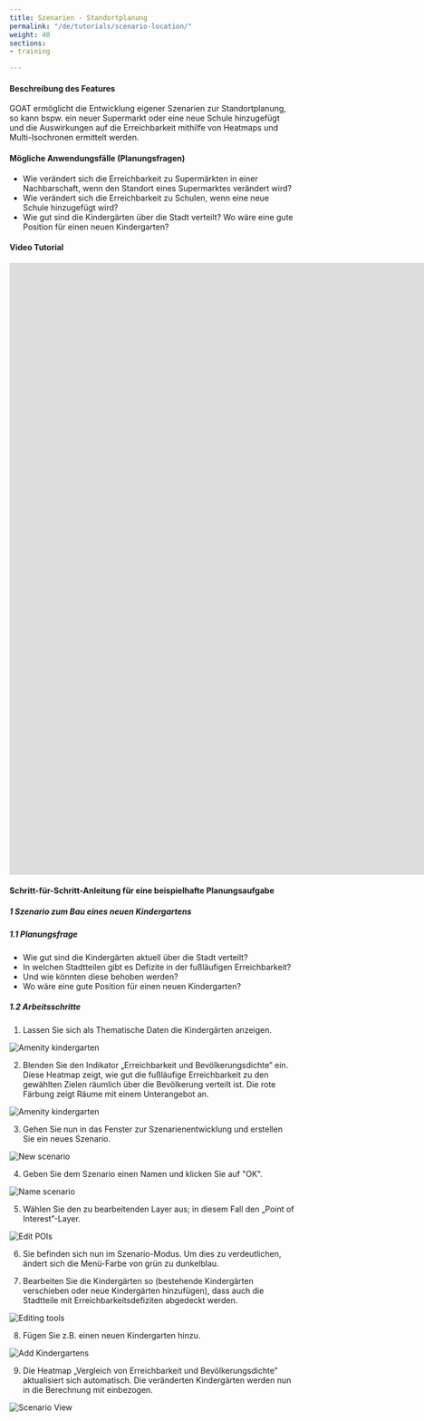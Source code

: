 ```yaml
---
title: Szenarien - Standortplanung
permalink: "/de/tutorials/scenario-location/"
weight: 40
sections:
- training

---
```

#### Beschreibung des Features

GOAT ermöglicht die Entwicklung eigener Szenarien zur Standortplanung, so kann bspw. ein neuer Supermarkt oder eine neue Schule hinzugefügt und die Auswirkungen auf die Erreichbarkeit mithilfe von Heatmaps und Multi-Isochronen ermittelt werden.

#### Mögliche Anwendungsfälle (Planungsfragen)

* Wie verändert sich die Erreichbarkeit zu Supermärkten in einer Nachbarschaft, wenn den Standort eines Supermarktes verändert wird?
* Wie verändert sich die Erreichbarkeit zu Schulen, wenn eine neue Schule hinzugefügt wird?
* Wie gut sind die Kindergärten über die Stadt verteilt? Wo wäre eine gute Position für einen neuen Kindergarten?

#### Video Tutorial
<iframe class="embed-responsive-item" src="https://player.vimeo.com/video/411721219" frameborder="0" webkitallowfullscreen mozallowfullscreen allowfullscreen data-uk-responsive width="1920" height="1080"></iframe>

#### Schritt-für-Schritt-Anleitung für eine beispielhafte Planungsaufgabe

##### 1 Szenario zum Bau eines neuen Kindergartens

##### 1.1 Planungsfrage

* Wie gut sind die Kindergärten aktuell über die Stadt verteilt?
* In welchen Stadtteilen gibt es Defizite in der fußläufigen Erreichbarkeit?
* Und wie könnten diese behoben werden?
* Wo wäre eine gute Position für einen neuen Kindergarten?

##### 1.2 Arbeitsschritte

1. Lassen Sie sich als Thematische Daten die Kindergärten anzeigen.

<img src="/images/tutorials/Scenario_POIs/Scenarios_location_planning_1.2.1_select_de.webp" alt="Amenity kindergarten" style="max-height:300px;"/>

2. Blenden Sie den Indikator „Erreichbarkeit und Bevölkerungsdichte” ein. Diese Heatmap zeigt, wie gut die fußläufige Erreichbarkeit zu den gewählten Zielen räumlich über die Bevölkerung verteilt ist. Die rote Färbung zeigt Räume mit einem Unterangebot an.

<img src="/images/tutorials/Scenario_POIs/Scenarios_location_planning_1.2.2_de.webp" alt="Amenity kindergarten"/>

3. Gehen Sie nun in das Fenster zur Szenarienentwicklung und erstellen Sie ein neues Szenario.

<img src="/images/tutorials/Scenario_POIs/Scenarios_location_planning_1.2.3_de.webp"  alt="New scenario" style="max-height:300px;"/>

4. Geben Sie dem Szenario einen Namen und klicken Sie auf "OK".

<img src="/images/tutorials/Scenario_POIs/Scenarios_location_planning_1.2.4_de.webp" alt="Name scenario" style="max-height:170px;"/>

5. Wählen Sie den zu bearbeitenden Layer aus; in diesem Fall den „Point of Interest”-Layer.

<img src="/images/tutorials/Scenario_POIs/Scenarios_location_planning_1.2.5_de.webp" alt="Edit POIs" style="max-height:270px;"/>

6. Sie befinden sich nun im Szenario-Modus. Um dies zu verdeutlichen, ändert sich die Menü-Farbe von grün zu dunkelblau.

7. Bearbeiten Sie die Kindergärten so (bestehende Kindergärten verschieben oder neue Kindergärten hinzufügen), dass auch die Stadtteile mit Erreichbarkeitsdefiziten abgedeckt werden. 

<img src="/images/tutorials/Scenario_POIs/Scenarios_location_planning_1.2.7_de.webp" alt="Editing tools" style="max-height:130px;"/>

8. Fügen Sie z.B. einen neuen Kindergarten hinzu. 

<img src="/images/tutorials/Scenario_POIs/Scenarios_location_planning_1.2.7_attribute_de.webp" alt="Add Kindergartens" style="max-height:250px;"/>

9. Die Heatmap „Vergleich von Erreichbarkeit und Bevölkerungsdichte” aktualisiert sich automatisch. Die veränderten Kindergärten werden nun in die Berechnung mit einbezogen.

<img src="/images/tutorials/Scenario_POIs/Scenarios_location_planning_1.2.8_De.webp" alt="Scenario View"/>

